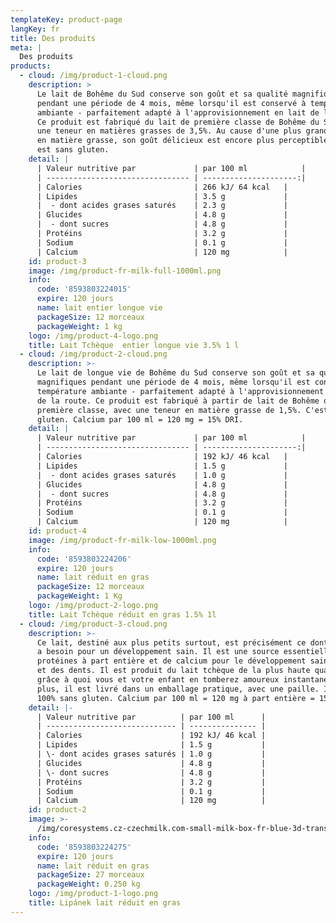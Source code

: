 ```yaml
---
templateKey: product-page
langKey: fr
title: Des produits
meta: |
  Des produits
products:
  - cloud: /img/product-1-cloud.png
    description: >
      Le lait de Bohême du Sud conserve son goût et sa qualité magnifiques
      pendant une période de 4 mois, même lorsqu'il est conservé à température
      ambiante - parfaitement adapté à l'approvisionnement en lait de la route.
      Ce produit est fabriqué du lait de première classe de Bohême du Sud, avec
      une teneur en matières grasses de 3,5%. Au cause d'une plus grande teneur
      en matière grasse, son goût délicieux est encore plus perceptible. Ce lait
      est sans gluten.
    detail: |
      | Valeur nutritive par             | par 100 ml            |
      | -------------------------------- | ---------------------:|
      | Calories                         | 266 kJ/ 64 kcal   |
      | Lipides                          | 3.5 g             |
      |  - dont acides grases saturés    | 2.3 g             |
      | Glucides                         | 4.8 g             |
      |  - dont sucres                   | 4.8 g             |
      | Protéins                         | 3.2 g             |
      | Sodium                           | 0.1 g             |
      | Calcium                          | 120 mg            |
    id: product-3
    image: /img/product-fr-milk-full-1000ml.png
    info:
      code: '8593803224015'
      expire: 120 jours
      name: lait entier longue vie
      packageSize: 12 morceaux
      packageWeight: 1 kg
    logo: /img/product-4-logo.png
    title: Lait Tchèque  entier longue vie 3.5% 1 l
  - cloud: /img/product-2-cloud.png
    description: >-
      Le lait de longue vie de Bohême du Sud conserve son goût et sa qualité
      magnifiques pendant une période de 4 mois, même lorsqu'il est conserve à
      température ambiante - parfaitement adapté à l'approvisionnement en lait
      de la route. Ce produit est fabriqué à partir de lait de Bohême du Sud de
      première classe, avec une teneur en matière grasse de 1,5%. C'est sans
      gluten. Calcium par 100 ml = 120 mg = 15% DRI.
    detail: |
      | Valeur nutritive par             | par 100 ml            |
      | -------------------------------- | ---------------------:|
      | Calories                         | 192 kJ/ 46 kcal   |
      | Lipides                          | 1.5 g             |
      |  - dont acides grases saturés    | 1.0 g             |
      | Glucides                         | 4.8 g             |
      |  - dont sucres                   | 4.8 g             |
      | Protéins                         | 3.2 g             |
      | Sodium                           | 0.1 g             |
      | Calcium                          | 120 mg            |
    id: product-4
    image: /img/product-fr-milk-low-1000ml.png
    info:
      code: '8593803224206'
      expire: 120 jours
      name: lait réduit en gras
      packageSize: 12 morceaux
      packageWeight: 1 Kg
    logo: /img/product-2-logo.png
    title: Lait Tchèque réduit en gras 1.5% 1l
  - cloud: /img/product-3-cloud.png
    description: >-
      Ce lait, destiné aux plus petits surtout, est précisément ce dont le corps
      a besoin pour un développement sain. Il est une source essentielle de
      protéines à part entière et de calcium pour le développement sain des os
      et des dents. Il est produit du lait tchèque de la plus haute qualité,
      grâce à quoi vous et votre enfant en tomberez amoureux instantanément. De
      plus, il est livré dans un emballage pratique, avec une paille. Il est
      100% sans gluten. Calcium par 100 ml = 120 mg à part entière = 15% DRI.
    detail: |-
      | Valeur nutritive par          | par 100 ml      |
      | ----------------------------- | --------------- |
      | Calories                      | 192 kJ/ 46 kcal |
      | Lipides                       | 1.5 g           |
      | \- dont acides grases saturés | 1.0 g           |
      | Glucides                      | 4.8 g           |
      | \- dont sucres                | 4.8 g           |
      | Protéins                      | 3.2 g           |
      | Sodium                        | 0.1 g           |
      | Calcium                       | 120 mg          |
    id: product-2
    image: >-
      /img/coresystems.cz-czechmilk.com-small-milk-box-fr-blue-3d-transparent-ver.1.0-1-.png
    info:
      code: '8593803224275'
      expire: 120 jours
      name: lait réduit en gras
      packageSize: 27 morceaux
      packageWeight: 0.250 kg
    logo: /img/product-1-logo.png
    title: Lipánek lait réduit en gras
---
```


